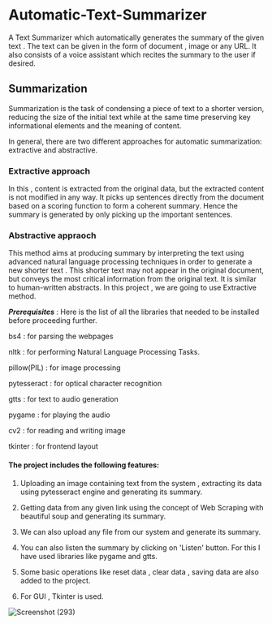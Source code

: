 # Automatic-Text-Summarizer
A Text Summarizer which automatically generates the summary of the given text . The text can be given in the form of document , image or any URL. It also consists of a voice assistant which recites the summary to the user if desired.
## Summarization
Summarization is the task of condensing a piece of text to a shorter version, reducing the size of the initial text while at the same time preserving key informational elements and the meaning of content. 

In general, there are two different approaches for automatic summarization: extractive and abstractive.

### Extractive approach 
In this , content is extracted from the original data, but the extracted content is not modified in any way. It picks up sentences directly from the document based on a scoring function to form a coherent summary. Hence the summary is generated by only picking up the important sentences.
### Abstractive appraoch 
This method aims at producing summary by interpreting the text using advanced natural language processing techniques in order to generate a new shorter text . This shorter text may not appear in the original document, but conveys the most critical information from the original text. It is similar to human-written abstracts.
In this project , we are going to use Extractive method.

***Prerequisites*** : Here is the list of all the libraries that needed to be installed before proceeding further.

bs4 : for parsing the webpages

nltk : for performing Natural Language Processing Tasks.

pillow(PIL) : for image processing

pytesseract : for optical character recognition

gtts : for text to audio generation

pygame : for playing the audio

cv2 : for reading and writing image

tkinter : for frontend layout

#### The project includes the following features:

1. Uploading an image containing text from the system , extracting its data using pytesseract engine and generating its summary. 

2. Getting data from any given link using the concept of Web Scraping with beautiful soup and generating its summary.

3. We can also upload any file from our system and generate its summary.

4. You can also listen the summary by clicking on 'Listen' button. For this I have used libraries like pygame and gtts.

5. Some basic operations like reset data , clear data , saving data are also added to the project.

6. For GUI , Tkinter is used.

![Screenshot (293)](https://user-images.githubusercontent.com/54080068/93332668-cc27a600-f83f-11ea-9f38-2d5452a74e53.png)

